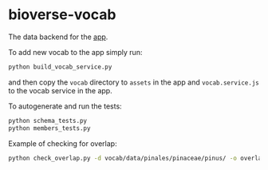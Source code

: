# bioverse-vocab
The data backend for the [app](https://github.com/Project-Fjorgyn/bioverse).

To add new vocab to the app simply run:
```bash
python build_vocab_service.py
```
and then copy the `vocab` directory to `assets` in the app and `vocab.service.js` to the vocab service in the app.

To autogenerate and run the tests:
```bash
python schema_tests.py
python members_tests.py
```

Example of checking for overlap:
```bash
python check_overlap.py -d vocab/data/pinales/pinaceae/pinus/ -o overlap.json -e exclusions.json 
```